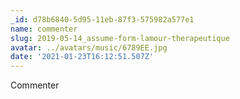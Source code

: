 ```yaml
---
_id: d78b6840-5d95-11eb-87f3-575982a577e1
name: commenter
slug: 2019-05-14_assume-form-lamour-therapeutique
avatar: ../avatars/music/6789EE.jpg
date: '2021-01-23T16:12:51.507Z'
---
```

Commenter
